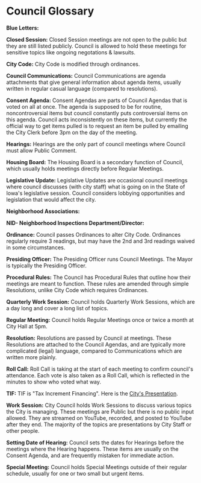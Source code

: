 # Council Glossary

**Blue Letters:**

**Closed Session:** Closed Session meetings are not open to the public
but they are still listed publicly. 
Council is allowed to hold these meetings for sensitive topics like
ongoing negotations & lawsuits.

**City Code:** City Code is modified through ordinances.

**Council Communications:** Council Communications are agenda 
attachments that give general information about agenda items, usually written
in regular casual language (compared to resolutions).

**Consent Agenda:** Consent Agendas are parts of Council Agendas that is voted on all at once.
The agenda is supposed to be for routine, noncontroversial items but council constantly puts
controversial items on this agenda.
Council acts inconsistently on these items, but currently the official way to get items pulled
is to request an item be pulled by emailing the City Clerk before 3pm on the day of the meeting. 

**Hearings:** Hearings are the only part of council meetings where Council must allow Public Comment.

**Housing Board:** The Housing Board is a secondary function of Council, which usually holds meetings
directly before Regular Meetings.

**Legislative Update:** Legislative Updates are occasional council meetings where council 
discusses (with city staff) what is going on in the State of Iowa's legislative session.
Council considers lobbying opportunities and legislation that would affect the city.

**Neighborhood Associations:** 

**NID- Neighborhood Inspections Department/Director:**

**Ordinance:** Council passes Ordinances to alter City Code. Ordinances regularly 
require 3 readings, but may have the 2nd and 3rd readings waived in some circumstances.

**Presiding Officer:** The Presiding Officer runs Council Meetings. The Mayor is typically
the Presiding Officer.

**Procedural Rules:** The Council has Procedural Rules that outline how their meetings are meant to function.
These rules are amended through simple Resolutions, unlike City Code which requires Ordinances.

**Quarterly Work Session:** Council holds Quarterly Work Sessions, which are a day long and cover a 
long list of topics.

**Regular Meeting:** Council holds Regular Meetings once or twice a month at City Hall at 5pm.

**Resolution:** Resolutions are passed by Council at meetings. These Resolutions are attached to the Council Agendas,
and are typically more complicated (legal) language, compared to Communications which are written more plainly.

**Roll Call:** Roll Call is taking at the start of each meeting to confirm council's attendance.
Each vote is also taken as a Roll Call, which is reflected in the minutes to show who voted what way.

**TIF:** TIF is "Tax Increment Financing". Here is the
[City's Presentation](https://www.dsmpeoplestownhall.com/assets/toolkit/dsm_tif_101.pptx).

**Work Session:** City Council holds Work Sessions to discuss various topics the City is managing. These meetings are Public but there is no public input allowed. They are streamed on YouTube, recorded, and posted to YouTube after they end. The majority of the topics are presentations by City Staff or other people.

**Setting Date of Hearing:** Council sets the dates for Hearings before the meetings where the Hearing happens.
These items are usually on the Consent Agenda, and are frequently mistaken for immediate action.

**Special Meeting:** Council holds Special Meetings outside of their regular schedule, usually for one or two 
small but urgent items.
